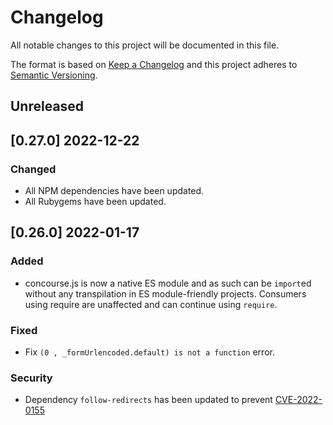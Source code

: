 # Changelog

All notable changes to this project will be documented in this file.

The format is based on [Keep a Changelog](http://keepachangelog.com)
and this project adheres to
[Semantic Versioning](http://semver.org/spec/v2.0.0.html).

## Unreleased

## [0.27.0] 2022-12-22

### Changed

* All NPM dependencies have been updated.
* All Rubygems have been updated.

## [0.26.0] 2022-01-17

### Added

* concourse.js is now a native ES module and as such can be `import`ed without
  any transpilation in ES module-friendly projects. Consumers using require are
  unaffected and can continue using `require`.

### Fixed

* Fix `(0 , _formUrlencoded.default) is not a function` error.

### Security

* Dependency `follow-redirects` has been updated to
  prevent [CVE-2022-0155](https://nvd.nist.gov/vuln/detail/CVE-2022-0155)
